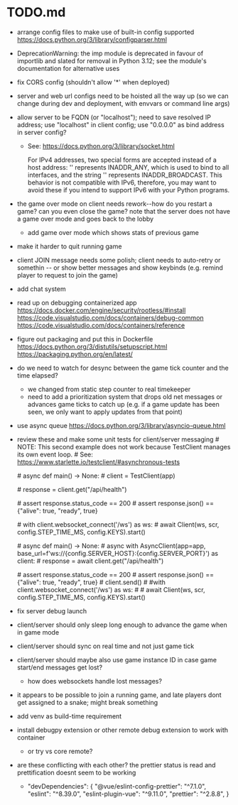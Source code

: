# TODO.md

- arrange config files to make use of built-in config supported
  https://docs.python.org/3/library/configparser.html

- DeprecationWarning: the imp module is deprecated in favour of importlib and slated for removal in Python 3.12; see the module's documentation for alternative uses

- fix CORS config (shouldn't allow '*' when deployed)
- server and web url configs need to be hoisted all the way up
  (so we can change during dev and deployment, with envvars or command line args)

- allow server to be FQDN (or "localhost"); need to save resolved IP address; use "localhost" in client config; use "0.0.0.0" as bind address in server config?

  - See: https://docs.python.org/3/library/socket.html

    For IPv4 addresses, two special forms are accepted instead of a host address: '' represents INADDR_ANY, which is used to bind to all interfaces, and the string '<broadcast>' represents INADDR_BROADCAST. This behavior is not compatible with IPv6, therefore, you may want to avoid these if you intend to support IPv6 with your Python programs.

- the game over mode on client needs rework--how do you restart a game? can you even close the game?
  note that the server does not have a game over mode and goes back to the lobby

  - add game over mode which shows stats of previous game

- make it harder to quit running game

- client JOIN message needs some polish; client needs to auto-retry or somethin
  -- or show better messages and show keybinds (e.g. remind player to request to join the game)

- add chat system

- read up on debugging containerized app
  https://docs.docker.com/engine/security/rootless/#install
  https://code.visualstudio.com/docs/containers/debug-common
  https://code.visualstudio.com/docs/containers/reference

- figure out packaging and put this in Dockerfile
  https://docs.python.org/3/distutils/setupscript.html
  https://packaging.python.org/en/latest/

- do we need to watch for desync between the game tick counter and the time elapsed?

  - we changed from static step counter to real timekeeper
  - need to add a prioritization system that drops old net messages or advances game ticks to catch up (e.g. if a game update has been seen, we only want to apply updates from that point)

- use async queue
  https://docs.python.org/3/library/asyncio-queue.html

- review these and make some unit tests for client/server messaging
  \# NOTE: This second example does not work because TestClient manages its own event loop.
  \# See: https://www.starlette.io/testclient/#asynchronous-tests

  \# async def main() -> None:
  \# client = TestClient(app)

  \# response = client.get("/api/health")

  \# assert response.status_code == 200
  \# assert response.json() == {"alive": true, "ready", true}

  \# with client.websocket_connect('/ws') as ws:
  \# await Client(ws, scr, config.STEP_TIME_MS, config.KEYS).start()

  \# async def main() -> None:
  \# async with AsyncClient(app=app, base_url=f'ws://{config.SERVER_HOST}:{config.SERVER_PORT}') as client:
  \# response = await client.get("/api/health")

  \# assert response.status_code == 200
  \# assert response.json() == {"alive": true, "ready", true}
  \# client.send()
  \# #with client.websocket_connect('/ws') as ws:
  \# # await Client(ws, scr, config.STEP_TIME_MS, config.KEYS).start()

- fix server debug launch

- client/server should only sleep long enough to advance the game when in game mode

- client/server should sync on real time and not just game tick

- client/server should maybe also use game instance ID in case game start/end messages get lost?

  - how does websockets handle lost messages?

- it appears to be possible to join a running game, and late players dont get assigned to a snake; might break something

- add venv as build-time requirement

- install debugpy extension or other remote debug extension to work with container

  - or try vs core remote?

- are these conflicting with each other? the prettier status is read and prettification doesnt seem to be working
  - "devDependencies": {
    "@vue/eslint-config-prettier": "^7.1.0",
    "eslint": "^8.39.0",
    "eslint-plugin-vue": "^9.11.0",
    "prettier": "^2.8.8",
    }
